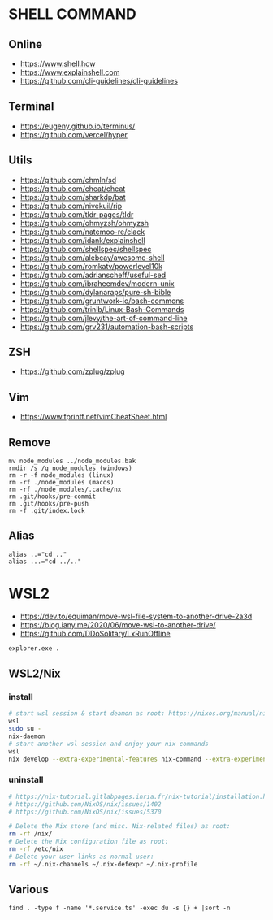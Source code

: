 # SHELL COMMAND

## Online

- https://www.shell.how
- https://www.explainshell.com
- https://github.com/cli-guidelines/cli-guidelines

## Terminal

- https://eugeny.github.io/terminus/
- https://github.com/vercel/hyper

## Utils

- https://github.com/chmln/sd
- https://github.com/cheat/cheat
- https://github.com/sharkdp/bat
- https://github.com/nivekuil/rip
- https://github.com/tldr-pages/tldr
- https://github.com/ohmyzsh/ohmyzsh
- https://github.com/natemoo-re/clack
- https://github.com/idank/explainshell
- https://github.com/shellspec/shellspec
- https://github.com/alebcay/awesome-shell
- https://github.com/romkatv/powerlevel10k
- https://github.com/adrianscheff/useful-sed
- https://github.com/ibraheemdev/modern-unix
- https://github.com/dylanaraps/pure-sh-bible
- https://github.com/gruntwork-io/bash-commons
- https://github.com/trinib/Linux-Bash-Commands
- https://github.com/jlevy/the-art-of-command-line
- https://github.com/grv231/automation-bash-scripts

## ZSH

- https://github.com/zplug/zplug

## Vim

- https://www.fprintf.net/vimCheatSheet.html

## Remove

```
mv node_modules ../node_modules.bak
rmdir /s /q node_modules (windows)
rm -r -f node_modules (linux)
rm -rf ./node_modules (macos)
rm -rf ./node_modules/.cache/nx
rm .git/hooks/pre-commit
rm .git/hooks/pre-push
rm -f .git/index.lock
```

## Alias

```
alias ..="cd .."
alias ...="cd ../.."
```

# WSL2

- https://dev.to/equiman/move-wsl-file-system-to-another-drive-2a3d
- https://blog.iany.me/2020/06/move-wsl-to-another-drive/
- https://github.com/DDoSolitary/LxRunOffline

```bash
explorer.exe .
```

## WSL2/Nix

### install

```bash
# start wsl session & start deamon as root: https://nixos.org/manual/nix/stable/installation/multi-user.html
wsl
sudo su -
nix-daemon
# start another wsl session and enjoy your nix commands
wsl
nix develop --extra-experimental-features nix-command --extra-experimental-features flakes
```

### uninstall

```bash
# https://nix-tutorial.gitlabpages.inria.fr/nix-tutorial/installation.html
# https://github.com/NixOS/nix/issues/1402
# https://github.com/NixOS/nix/issues/5370

# Delete the Nix store (and misc. Nix-related files) as root: 
rm -rf /nix/
# Delete the Nix configuration file as root: 
rm -rf /etc/nix
# Delete your user links as normal user: 
rm -rf ~/.nix-channels ~/.nix-defexpr ~/.nix-profile
```

## Various

```
find . -type f -name '*.service.ts' -exec du -s {} + |sort -n
```